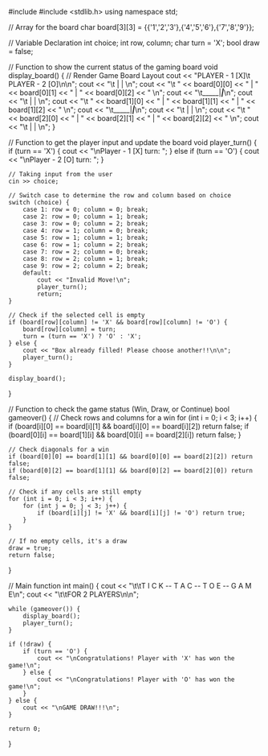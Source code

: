 #include <iostream>
#include <stdlib.h>
using namespace std;

// Array for the board
char board[3][3] = {{'1','2','3'},{'4','5','6'},{'7','8','9'}};

// Variable Declaration
int choice;
int row, column;
char turn = 'X';
bool draw = false;

// Function to show the current status of the gaming board
void display_board() {
    // Render Game Board Layout
    cout << "PLAYER - 1 [X]\t PLAYER - 2 [O]\n\n";
    cout << "\t     |     |     \n";
    cout << "\t  " << board[0][0] << "  |  " << board[0][1] << "  |  " << board[0][2] << "  \n";
    cout << "\t_____|_____|_____\n";
    cout << "\t     |     |     \n";
    cout << "\t  " << board[1][0] << "  |  " << board[1][1] << "  |  " << board[1][2] << "  \n";
    cout << "\t_____|_____|_____\n";
    cout << "\t     |     |     \n";
    cout << "\t  " << board[2][0] << "  |  " << board[2][1] << "  |  " << board[2][2] << "  \n";
    cout << "\t     |     |     \n";
}

// Function to get the player input and update the board
void player_turn() {
    if (turn == 'X') {
        cout << "\nPlayer - 1 [X] turn: ";
    } else if (turn == 'O') {
        cout << "\nPlayer - 2 [O] turn: ";
    }

    // Taking input from the user
    cin >> choice;

    // Switch case to determine the row and column based on choice
    switch (choice) {
        case 1: row = 0; column = 0; break;
        case 2: row = 0; column = 1; break;
        case 3: row = 0; column = 2; break;
        case 4: row = 1; column = 0; break;
        case 5: row = 1; column = 1; break;
        case 6: row = 1; column = 2; break;
        case 7: row = 2; column = 0; break;
        case 8: row = 2; column = 1; break;
        case 9: row = 2; column = 2; break;
        default:
            cout << "Invalid Move!\n";
            player_turn();
            return;
    }

    // Check if the selected cell is empty
    if (board[row][column] != 'X' && board[row][column] != 'O') {
        board[row][column] = turn;
        turn = (turn == 'X') ? 'O' : 'X';
    } else {
        cout << "Box already filled! Please choose another!!\n\n";
        player_turn();
    }

    display_board();
}

// Function to check the game status (Win, Draw, or Continue)
bool gameover() {
    // Check rows and columns for a win
    for (int i = 0; i < 3; i++) {
        if (board[i][0] == board[i][1] && board[i][0] == board[i][2]) return false;
        if (board[0][i] == board[1][i] && board[0][i] == board[2][i]) return false;
    }

    // Check diagonals for a win
    if (board[0][0] == board[1][1] && board[0][0] == board[2][2]) return false;
    if (board[0][2] == board[1][1] && board[0][2] == board[2][0]) return false;

    // Check if any cells are still empty
    for (int i = 0; i < 3; i++) {
        for (int j = 0; j < 3; j++) {
            if (board[i][j] != 'X' && board[i][j] != 'O') return true;
        }
    }

    // If no empty cells, it's a draw
    draw = true;
    return false;
}

// Main function
int main() {
    cout << "\t\tT I C K -- T A C -- T O E -- G A M E\n";
    cout << "\t\tFOR 2 PLAYERS\n\n";

    while (gameover()) {
        display_board();
        player_turn();
    }

    if (!draw) {
        if (turn == 'O') {
            cout << "\nCongratulations! Player with 'X' has won the game!\n";
        } else {
            cout << "\nCongratulations! Player with 'O' has won the game!\n";
        }
    } else {
        cout << "\nGAME DRAW!!!\n";
    }

    return 0;
}
